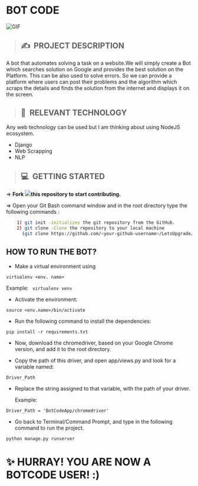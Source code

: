# **BOT CODE**

![GIF](https://github.com/BOT-CODERS/BotCodeApp/blob/master/Bot_Code_Demo.gif)

>## ✍&nbsp; PROJECT DESCRIPTION
A bot that automates solving a task on a website.We will simply create a Bot which searches solution on Google and provides the best solution on the Platform. This can be also used to solve errors. So we can provide a platform where users can post their problems and the algorithm which scraps the details and finds the solution from the internet and displays it on the screen.

>## 📂&nbsp; RELEVANT TECHNOLOGY
Any web technology can be used but I am thinking about using NodeJS ecosystem.

* Django
* Web Scrapping
* NLP


>## 💻&nbsp; GETTING STARTED

=> **Fork <a href=https://github.com/LetsUpgrade/BOT-CODE><img src="https://img.icons8.com/ios/24/000000/code-fork.png"></a>this repository to start contributing.**

=> Open your Git Bash command window and in the root directory type the following commands :
```bash
    1) git init -initializes the git repository from the GitHub. 
    2) git clone -Clone the repository to your local machine
      (git clone https://github.com/<your-github-username>/LetsUpgrade/BOT-CODE)
```    

## HOW TO RUN THE BOT?

- Make a virtual environment using
```
virtualenv <env. name> 
```
  Example: ``` virtualenv venv```
  
 - Activate the environment:
 ```
 source <env.name>/bin/activate
 ```

- Run the following command to install the dependencies:
```
pip install -r requirements.txt
```

- Now, download the chromedriver, based on your Google Chrome version, and add it to the root directory.

- Copy the path of this driver, and open app/views.py and look for a variable named:
```
Driver_Path
```

- Replace the string assigned to that variable, with the path of your driver.
  
  Example:
```
Driver_Path = 'BotCodeApp/chromedriver'
```

- Go back to Terminal/Command Prompt, and type in the following command to run the project.
```
python manage.py runserver
```

# :sparkles: HURRAY! YOU ARE NOW A BOTCODE USER! :) 

